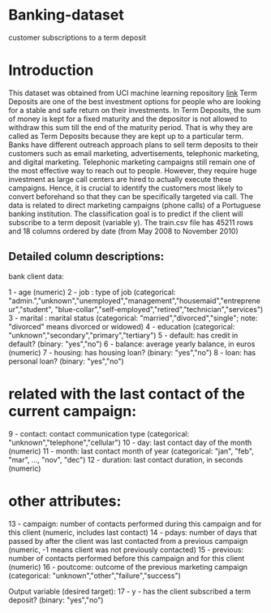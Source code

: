 # Banking-dataset
customer subscriptions to a term deposit
# Introduction 
This dataset was obtained from UCI machine learning repository [link](https://archive.ics.uci.edu/ml/datasets/bank+marketing)
Term Deposits are one of the best investment options for people who are looking for a stable and safe return on their investments.
In Term Deposits, the sum of money is kept for a fixed maturity and the depositor is not allowed to withdraw this sum till the end of the maturity period. That is why they are called as Term Deposits because they are kept up to a particular term.
Banks have different outreach approach plans to sell term deposits to their customers  such as email marketing, advertisements, telephonic marketing, and digital marketing.
Telephonic marketing campaigns still remain one of the most effective way to reach out to people. However, they require huge investment as large call centers are hired to actually execute these campaigns. Hence, it is crucial to identify the customers most likely to convert beforehand so that they can be specifically targeted via call.
The data is related to direct marketing campaigns (phone calls) of a Portuguese banking institution. The classification goal is to predict if the client will subscribe to a term deposit (variable y).
The train.csv file has 45211 rows and 18 columns ordered by date (from May 2008 to November 2010)

## Detailed column descriptions:
bank client data:

1 - age (numeric)
2 - job : type of job (categorical: "admin.","unknown","unemployed","management","housemaid","entrepreneur","student",
"blue-collar","self-employed","retired","technician","services")
3 - marital : marital status (categorical: "married","divorced","single"; note: "divorced" means divorced or widowed)
4 - education (categorical: "unknown","secondary","primary","tertiary")
5 - default: has credit in default? (binary: "yes","no")
6 - balance: average yearly balance, in euros (numeric)
7 - housing: has housing loan? (binary: "yes","no")
8 - loan: has personal loan? (binary: "yes","no")
# related with the last contact of the current campaign:
9 - contact: contact communication type (categorical: "unknown","telephone","cellular")
10 - day: last contact day of the month (numeric)
11 - month: last contact month of year (categorical: "jan", "feb", "mar", …, "nov", "dec")
12 - duration: last contact duration, in seconds (numeric)
# other attributes:
13 - campaign: number of contacts performed during this campaign and for this client (numeric, includes last contact)
14 - pdays: number of days that passed by after the client was last contacted from a previous campaign (numeric, -1 means client was not previously contacted)
15 - previous: number of contacts performed before this campaign and for this client (numeric)
16 - poutcome: outcome of the previous marketing campaign (categorical: "unknown","other","failure","success")

Output variable (desired target):
17 - y - has the client subscribed a term deposit? (binary: "yes","no")
